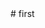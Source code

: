 <!-- …or create a new repository on the command line
echo "# first" >> README.md
git init
git add README.md
git commit -m "first commit"
git branch -M main
git remote add origin git@github.com:Brijmohan348/first.git
git push -u origin main


…or push an existing repository from the command line
git remote add origin git@github.com:Brijmohan348/first.git
git branch -M main
git push -u origin main -->#   f i r s t 
 
 

<!-- error: remote origin already exists.
error: src refspec main does not match any
error: failed to push some refs to 'github.com:Brijmohan348/first.git in terminal
 git remote
  git remote remove origin
  or 
  git remote set-url origin git@github.com:Brijmohan348/first.git

   error: No such remote 'origin is output start from   reate a new repository
' -->
